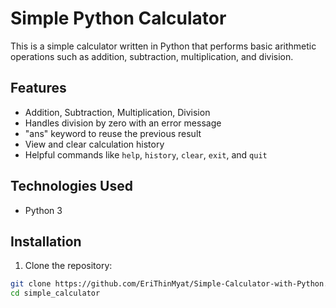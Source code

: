 # Simple Python Calculator

This is a simple calculator written in Python that performs basic arithmetic operations such as addition, subtraction, multiplication, and division.

## Features

-  Addition, Subtraction, Multiplication, Division
-  Handles division by zero with an error message
-  "ans" keyword to reuse the previous result
-  View and clear calculation history
-  Helpful commands like `help`, `history`, `clear`, `exit`, and `quit`

## Technologies Used

- Python 3

## Installation

1. Clone the repository:

```bash
git clone https://github.com/EriThinMyat/Simple-Calculator-with-Python.git
cd simple_calculator
